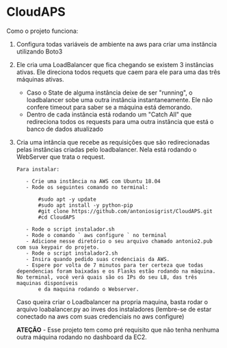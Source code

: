 # CloudAPS

Como o projeto funciona:

  1. Configura todas variáveis de ambiente na aws para criar uma instância utilizando Boto3

  2. Ele cria uma LoadBalancer que fica chegando se existem 3 instâncias ativas. Ele direciona todos requets que caem para ele para uma das três máquinas ativas. 
  
        - Caso o State de alguma instância deixe de ser "running", o loadbalancer sobe uma outra instância instantaneamente. Ele não confere timeout para saber se a máquina está demorando.
        - Dentro de cada instância está rodando um "Catch All" que redireciona todos os requests para uma outra instância que está o banco de dados atualizado
        
        
  3. Cria uma intância que recebe as requisições que são redirecionadas pelas instâncias criadas pelo loadbalancer. Nela está
         rodando o WebServer que trata o request.
         
         
         
         Para instalar:
         
            - Crie uma instância na AWS com Ubuntu 18.04
            - Rode os seguintes comando no terminal:
            
                #sudo apt -y update
                #sudo apt install -y python-pip 
                #git clone https://github.com/antoniosigrist/CloudAPS.git
                #cd CloudAPS
                
            - Rode o script instalador.sh
            - Rode o comando ` aws configure ` no terminal
            - Adicione nesse diretório o seu arquivo chamado antonio2.pub com sua keypair do projeto. 
            - Rode o script instalador2.sh
            - Insira quando pedido suas credenciais da AWS. 
            - Espere por volta de 7 minutos para ter certeza que todas dependencias foram baixadas e os Flasks estão rodando na máquina. No terminal, você verá quais são os IPs do seu LB, das três maquinas disponíveis
                e da maquina rodando o Webserver.
 
        
        Caso queira criar o Loadbalancer na propria maquina, basta rodar o arquivo loabalancer.py ao inves dos instaladores (lembre-se de estar conectado na aws com suas credenciais no aws configure)
        
        
        **ATEÇÃO** - Esse projeto tem como pré requisito que não tenha nenhuma outra máquina rodando no dashboard da EC2.
